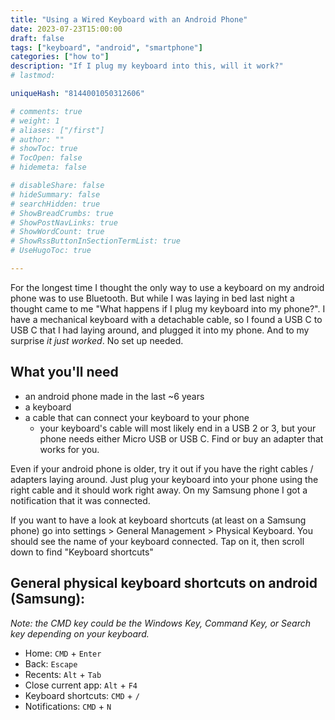 ```yaml
---
title: "Using a Wired Keyboard with an Android Phone"
date: 2023-07-23T15:00:00
draft: false
tags: ["keyboard", "android", "smartphone"]
categories: ["how to"]
description: "If I plug my keyboard into this, will it work?"
# lastmod: 

uniqueHash: "8144001050312606"

# comments: true
# weight: 1
# aliases: ["/first"]
# author: ""
# showToc: true
# TocOpen: false
# hidemeta: false

# disableShare: false
# hideSummary: false
# searchHidden: true
# ShowBreadCrumbs: true
# ShowPostNavLinks: true
# ShowWordCount: true
# ShowRssButtonInSectionTermList: true
# UseHugoToc: true

---
```


For the longest time I thought the only way to use a keyboard on my android phone was to use Bluetooth. But while I was laying in bed last night a thought came to me "What happens if I plug my keyboard into my phone?". I have a mechanical keyboard with a detachable cable, so I found a USB C to USB C that I had laying around, and plugged it into my phone. And to my surprise _it just worked_. No set up needed.

## What you'll need

- an android phone made in the last ~6 years
- a keyboard
- a cable that can connect your keyboard to your phone
	- your keyboard's cable will most likely end in a USB 2 or 3, but your phone needs either Micro USB or USB C. Find or buy an adapter that works for you.

Even if your android phone is older, try it out if you have the right cables / adapters laying around. Just plug your keyboard into your phone using the right cable and it should work right away. On my Samsung phone I got a notification that it was connected.

If you want to have a look at keyboard shortcuts (at least on a Samsung phone) go into settings > General Management > Physical Keyboard. You should see the name of your keyboard connected. Tap on it, then scroll down to find "Keyboard shortcuts"

## General physical keyboard shortcuts on android (Samsung):

_Note: the CMD key could be the Windows Key, Command Key, or Search key depending on your keyboard._

- Home: `CMD` + `Enter`
- Back: `Escape`
- Recents: `Alt` + `Tab`
- Close current app: `Alt` + `F4`
- Keyboard shortcuts: `CMD` + `/`
- Notifications: `CMD` + `N`

